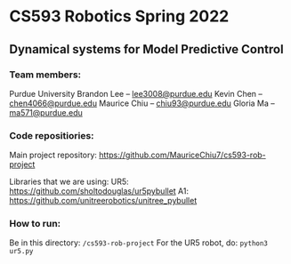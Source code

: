 # CS593 Robotics Spring 2022

## Dynamical systems for Model Predictive Control

### Team members:
Purdue University
Brandon Lee – lee3008@purdue.edu
Kevin Chen – chen4066@purdue.edu
Maurice Chiu – chiu93@purdue.edu
Gloria Ma – ma571@purdue.edu

### Code repositiories:
Main project repository: https://github.com/MauriceChiu7/cs593-rob-project

Libraries that we are using:
UR5: https://github.com/sholtodouglas/ur5pybullet
A1: https://github.com/unitreerobotics/unitree_pybullet

### How to run:
Be in this directory: `/cs593-rob-project`
For the UR5 robot, do: `python3 ur5.py`